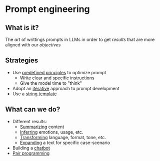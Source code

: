 # Prompt engineering

## What is it?

The *art* of writtings prompts in LLMs in order to get *results* that are more aligned with our *objectives*

## Strategies
- Use [predefined principles](../71) to optimize prompt
    - Write clear and specific instructions
    - Give the model time to "think"
- Adopt an [iterative](../78) approach to prompt development
- Use a [string template](../79)

## What can we do?
- Different results:
    - [Summarizing](../80) content
    - [Inferring](../81) emotions, usage, etc.
    - [Transforming](../82) language, format, tone, etc.
    - [Expanding](../83) a text for specific case-scenario
- Building a [chatbot](../84)
- [Pair programming](../../Data%20science/Prompt%20engineering/pair_programming_scenario.md)
